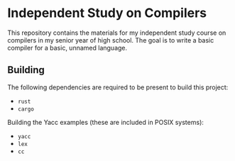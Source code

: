 # Independent Study on Compilers

This repository contains the materials for my independent study course
on compilers in my senior year of high school. The goal is to write a
basic compiler for a basic, unnamed language.

## Building

The following dependencies are required to be present to build this
project:

-   `rust`
-   `cargo`

Building the Yacc examples (these are included in POSIX systems):

-   `yacc`
-   `lex`
-   `cc`
